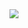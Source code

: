 <img src="https://img.shields.io/badge/Salesforce-99ccff?style=for-the-badge&logo=Salesforce&logoColor=0d9dda">
